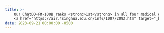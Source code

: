 ```yaml
---
title: >-
    Our ChatDD-FM-100B ranks <strong>1st</strong> in all four medical disciplines in C-Eval Benchmark and is the <strong>only</strong> model with an average score of more than 90.
    <a href="https://air.tsinghua.edu.cn/info/1007/2093.htm" target="_blank">News<i class="fas fa-angle-double-right"></i></a>
date: 2023-09-21 00:00:00 -0500
---
```

